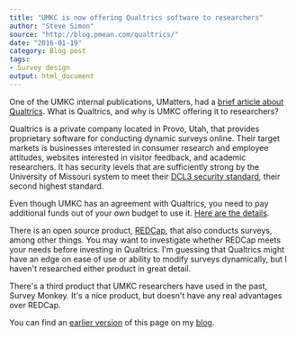 ```yaml
---
title: "UMKC is now offering Qualtrics software to researchers"
author: "Steve Simon"
source: "http://blog.pmean.com/qualtrics/"
date: "2016-01-19"
category: Blog post
tags:
- Survey design
output: html_document
---
```


One of the UMKC internal publications, UMatters, had a [brief article about Qualtrics][umkc1]. What is Qualtrics, and why is UMKC offering it to researchers?

<!---More--->

Qualtrics is a private company located in Provo, Utah, that provides proprietary software for conducting dynamic surveys online. Their target markets is businesses interested in consumer research and employee attitudes, websites interested in visitor feedback, and academic researchers. It has security levels that are sufficiently strong by the University of Missouri system to meet their [DCL3 security standard][umkc2], their second highest standard.

Even though UMKC has an agreement with Qualtrics, you need to pay additional funds out of your own budget to use it. [Here are the details][umkc3].

There is an open source product, [REDCap][umkc4], that also conducts surveys, among other things. You may want to investigate whether REDCap meets your needs before investing in Qualtrics. I'm guessing that Qualtrics might have an edge on ease of use or ability to modify surveys dynamically, but I haven't researched either product in great detail.

There's a third product that UMKC researchers have used in the past, Survey Monkey. It's a nice product, but doesn't have any real advantages over REDCap.

You can find an [earlier version][sim1] of this page on my [blog][sim2].

[sim1]: http://blog.pmean.com/qualtrics/
[sim2]: http://blog.pmean.com

[umkc1]: http://info.umkc.edu/umatters/new-online-survey-tools/
[umkc2]: http://infosec.missouri.edu/classification/dcl3.html
[umkc3]: https://www.umkc.edu/is/support/services/software/siteLicensed/qualtrics/index.asp
[umkc4]: http://chi.umkc.edu/redcap/
